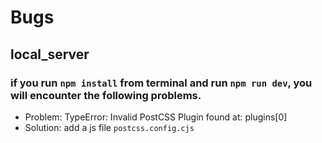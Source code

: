 # Bugs
## local_server
 ### if you run `npm install` from terminal and run `npm run dev`, you will encounter the following problems.
 - Problem: TypeError: Invalid PostCSS Plugin found at: plugins[0]
 - Solution: add a js file `postcss.config.cjs`